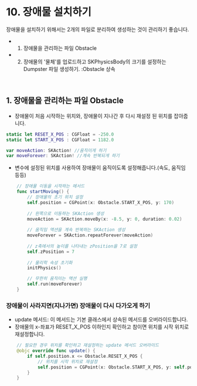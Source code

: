 # 10. 장애물 설치하기

장애물을 설치하기 위해서는 2개의 파일로 분리하여 생성하는 것이 관리하기 좋습니다.
- 1. 장애물을 관리하는 파일 Obstacle
- 2. 장애물의 '물체'를 업로드하고 SKPhysicsBody의 크기를 설정하는 Dumpster 파일 생성하기. :Obstacle 상속

 <br/>

 ##  1. 장애물을 관리하는 파일 Obstacle
-  장애물이 처음 시작하는 위치와, 장애물이 지나간 후 다시 재설정 된 위치를 잡아줍니다.
 ```swift
 static let RESET_X_POS : CGFloat = -250.0
 static let START_X_POS : CGFloat = 1182.0

 var moveAction: SKAction! //움직이게 하기
 var moveForever: SKAction! //계속 반복되게 하기
```

- 변수에 설정된 위치를 사용하여 장애물이 움직이도록 설정해줍니다.(속도, 움직임 등등)
```swift
    // 장애물 이동을 시작하는 메서드
    func startMoving() {
        // 장애물의 초기 위치 설정
        self.position = CGPoint(x: Obstacle.START_X_POS, y: 170)
        
        // 왼쪽으로 이동하는 SKAction 생성
        moveAction = SKAction.moveBy(x: -8.5, y: 0, duration: 0.02)
        
        // 움직임 액션을 계속 반복하는 SKAction 생성
        moveForever = SKAction.repeatForever(moveAction)
       
        // z축에서의 높이를 나타내는 zPosition을 7로 설정
        self.zPosition = 7
        
        // 물리학 속성 초기화
        initPhysics()

        // 무한히 움직이는 액션 실행
        self.run(moveForever)
    }
```
### 장애물이 사라지면(지나가면) 장애물이 다시 다가오게 하기
 - update 메서드: 이 메서드는 기본 클래스에서 상속된 메서드를 오버라이드합니다.
 - 장애물의 x-좌표가 RESET_X_POS 이하인지 확인하고 참이면 위치를 시작 위치로 재설정합니다.
```swift
    // 필요한 경우 위치를 확인하고 재설정하는 update 메서드 오버라이드
    @objc override func update() {
        if self.position.x <= Obstacle.RESET_X_POS {
            // 위치를 시작 위치로 재설정
            self.position = CGPoint(x: Obstacle.START_X_POS, y: self.position.y)
        }
    }
```
